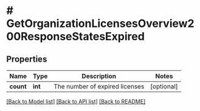 # # GetOrganizationLicensesOverview200ResponseStatesExpired

## Properties

Name | Type | Description | Notes
------------ | ------------- | ------------- | -------------
**count** | **int** | The number of expired licenses | [optional]

[[Back to Model list]](../../README.md#models) [[Back to API list]](../../README.md#endpoints) [[Back to README]](../../README.md)
